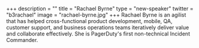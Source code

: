 +++
description = ""
title = "Rachael Byrne"
type = "new-speaker"
twitter = "b3rachael"
image = "rachael-byrne.jpg"
+++
Rachael Byrne is an agilist that has helped cross-functional product development, mobile, 
QA, customer support, and business operations teams iteratively deliver value and 
collaborate effectively. She is PagerDuty's first non-technical Incident Commander.